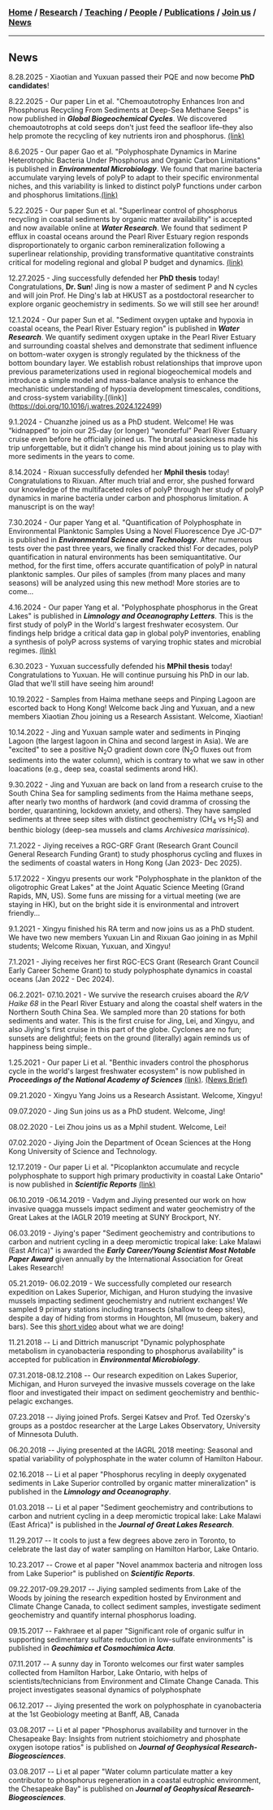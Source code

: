 ### [**Home**](../README.md)  /  [**Research**](research.md)  /  [**Teaching**](teaching.md)  / [**People**](people.md) /  [**Publications**](publications.md)  /  [**Join us**](joinus.md)  /  [**News**](news.md) 
---
## News

8.28.2025 - Xiaotian and Yuxuan passed their PQE and now become **PhD candidates**!

8.22.2025 - Our paper Lin et al. "Chemoautotrophy Enhances Iron and Phosphorus Recycling From Sediments at Deep-Sea Methane Seeps" is now published in **_Global Biogeochemical Cycles_**. We discovered chemoautotrophs at cold seeps don't just feed the seafloor life–they also help promote the recycling of key nutrients iron and phosphorus. [(link)](https://agupubs.onlinelibrary.wiley.com/doi/full/10.1029/2025GB008735)

8.6.2025 - Our paper Gao et al. "Polyphosphate Dynamics in Marine Heterotrophic Bacteria Under Phosphorus and Organic Carbon Limitations" is published in **_Environmental Microbiology_**. We found that marine bacteria accumulate varying levels of polyP to adapt to their specific environmental niches, and this variability is linked to distinct polyP functions under carbon and phosphorus limitations.[(link)](https://doi.org/10.1111/1462-2920.70165)

5.22.2025 - Our paper Sun et al. "Superlinear control of phosphorus recycling in coastal sediments by organic matter availability" is accepted and now available online at **_Water Research_**. We found that sediment P efflux in coastal oceans around the Pearl River Estuary region responds disproportionately to organic carbon remineralization following a superlinear relationship, providing transformative quantitative constraints  critical for modeling regional and global P budget and dynamics. [(link)](https://doi.org/10.1016/j.watres.2025.123889)

12.27.2025 - Jing successfully defended her **PhD thesis** today! Congratulations, **Dr. Sun**! Jing is now a master of sediment P and N cycles and will join Prof. He Ding's lab at HKUST as a postdoctoral researcher to explore organic geochemistry in sediments. So we will still see her around!

12.1.2024 - Our paper Sun et al. "Sediment oxygen uptake and hypoxia in coastal oceans, the Pearl River Estuary region" is published in **_Water Research_**. We quantify sediment oxygen uptake in the Pearl River Estuary and surrounding coastal shelves and demonstrate that sediment influence on bottom-water oxygen is strongly regulated by the thickness of the bottom boundary layer. We establish robust relationships that improve upon previous parameterizations used in regional biogeochemical models and introduce a simple model and mass-balance analysis to enhance the mechanistic understanding of hypoxia development timescales, conditions, and cross-system variability.[(link)] (https://doi.org/10.1016/j.watres.2024.122499)

9.1.2024 - Chuanzhe joined us as a PhD student. Welcome! He was “kidnapped” to join our 25-day (or longer) “wonderful” Pearl River Estuary cruise even before he officially joined us. The brutal seasickness made his trip unforgettable, but it didn’t change his mind about joining us to play with more sediments in the years to come. 

8.14.2024 - Rixuan successfully defended her **Mphil thesis** today! Congratulations to Rixuan. After much trial and error, she pushed forward our knowledge of the multifaceted roles of polyP through her study of polyP dynamics in marine bacteria under carbon and phosphorus limitation. A manuscript is on the way!

7.30.2024 - Our paper Yang et al. "Quantification of Polyphosphate in Environmental Planktonic Samples Using a Novel Fluorescence Dye JC-D7" is published in **_Environmental Science and Technology_**. After numerous tests over the past three years, we finally cracked this! For decades, polyP quantification in natural environments has been semiquantitative. Our method, for the first time, offers accurate quantification of polyP in natural planktonic samples. Our piles of samples (from many places and many seasons) will be analyzed using this new method! More stories are to come...

4.16.2024 - Our paper Yang et al. "Polyphosphate phosphorus in the Great Lakes" is published in **_Limnology and Oceanography Letters_**. This is the first study of polyP in the World's largest freshwater ecosystem. Our findings help bridge a critical data gap in global polyP inventories, enabling a synthesis of polyP across systems of varying trophic states and microbial regimes. [(link)](https://doi.org/10.1002/lol2.10394)

6.30.2023 - Yuxuan successfully defended his **MPhil thesis** today! Congratulations to Yuxuan. He will continue pursuing his PhD in our lab. Glad that we'll still have seeing him around!

10.19.2022 - Samples from Haima methane seeps and Pinping Lagoon are escorted back to Hong Kong! Welcome back Jing and Yuxuan, and a new members Xiaotian Zhou joining us a Research Assistant. Welcome, Xiaotian!

10.14.2022 - Jing and Yuxuan sample water and sediments in Pinqing Lagoon (the largest lagoon in China and second largest in Asia). We are "excited" to see a positive N<sub>2</sub>O gradient down core (N<sub>2</sub>O fluxes out from sediments into the water column), which is contrary to what we saw in other loacations (e.g., deep sea, coastal sediments arond HK). 

9.30.2022 - Jing and Yuxuan are back on land from a research cruise to the South China Sea for sampling sediments from the Haima methane seeps, after nearly two months of hardwork (and covid dramma of crossing the border, quarantining, lockdown anxiety, and others). They have sampled sediments at three seep sites with distinct geochemistry (CH<sub>4</sub> vs H<sub>2</sub>S) and benthic biology (deep-sea mussels and clams _Archivesica marissinica_).

7.1.2022 - Jiying receives a RGC-GRF Grant (Research Grant Council General Research Funding Grant) to study phosphorus cycling and fluxes in the sediments of coastal waters in Hong Kong (Jan 2023- Dec 2025). 

5.17.2022 - Xingyu presents our work "Polyphosphate in the plankton of the oligotrophic Great Lakes" at the Joint Aquatic Science Meeting (Grand Rapids, MN, US). Some funs are missing for a virtual meeting (we are staying in HK), but on the bright side it is environmental and introvert friendly...

9.1.2021 - Xingyu finished his RA term and now joins us as a PhD student. We have two new members Yuxuan Lin and Rixuan Gao joining in as Mphil students; Welcome Rixuan, Yuxuan, and Xingyu! 

7.1.2021 - Jiying receives her first RGC-ECS Grant (Research Grant Council Early Career Scheme Grant) to study polyphosphate dynamics in coastal oceans (Jan 2022 - Dec 2024). 

06.2.2021- 07.10.2021 - We survive the research cruises aboard the _R/V Haike 68_ in the Pearl River Estuary and along the coastal shelf waters in the Northern South China Sea. We sampled more than 20 stations for both sediments and water. This is the first cruise for Jing, Lei, and Xingyu, and also Jiying's first cruise in this part of the globe. Cyclones are no fun; sunsets are delightful; feets on the ground (literally) again reminds us of happiness being simple..

1.25.2021 - Our paper Li et al. "Benthic invaders control the phosphorus cycle in the world's largest freshwater ecosystem" is now published in **_Proceedings of the National Academy of Sciences_** [(link)](https://www.pnas.org/content/118/6/e2008223118). [(News Brief)](https://twin-cities.umn.edu/news-events/invasive-mussels-now-control-key-nutrient-american-great-lakes)

09.21.2020 - Xingyu Yang Joins us a Research Assistant. Welcome, Xingyu! 

09.07.2020 - Jing Sun joins us as a PhD student. Welcome, Jing! 

08.02.2020 - Lei Zhou joins us as a Mphil student. Welcome, Lei! 

07.02.2020 - Jiying Join the Department of Ocean Sciences at the Hong Kong University of Science and Technology. 

12.17.2019 - Our paper Li et al. "Picoplankton accumulate and recycle polyphosphate to support high primary productivity in coastal Lake Ontario" is now published in **_Scientific Reports_** [(link)](https://www.nature.com/articles/s41598-019-56042-5)

06.10.2019 -06.14.2019 - Vadym and Jiying presented our work on how invasive quagga mussels impact sediment and water geochemistry of the Great Lakes at the IAGLR 2019 meeting at SUNY Brockport, NY. 

06.03.2019 - Jiying's paper "Sediment geochemistry and contributions to carbon and nutrient cycling in a deep meromictic tropical lake: Lake Malawi (East Africa)" is awarded the **_Early Career/Young Scientist Most Notable Paper Award_** given annually by the International Association for Great Lakes Research! 

05.21.2019- 06.02.2019 - We successfully completed our research expedition on Lakes Superior, Michigan, and Huron studying the invasive mussels impacting sediment geochemistry and nutrient exchanges! We sampled 9 primary stations including transects (shallow to deep sites), despite a day of hiding from storms in Houghton, MI (museum, bakery and bars). See this [short video](https://www.youtube.com/watch?v=YZbmzUOt5PQ&feature=youtu.be) about what we are doing!

11.21.2018 -- Li and Dittrich manuscript "Dynamic polyphosphate metabolism in cyanobacteria responding to phosphorus availability" is accepted for publication in **_Environmental Microbiology_**.

07.31.2018-08.12.2108 -- Our research expedition on Lakes Superior, Michigan, and Huron surveyed the invasive mussels coverage on the lake floor and investigated their impact on sediment geochemistry and benthic-pelagic exchanges. 

07.23.2018 -- Jiying joined Profs. Sergei Katsev and Prof. Ted Ozersky's groups as a postdoc researcher at the Large Lakes Observatory, University of Minnesota Duluth.

06.20.2018 -- Jiying presented at the IAGRL 2018 meeting: Seasonal and spatial variability of polyphosphate in the water column of Hamilton Habour. 

02.16.2018 -- Li et al paper "Phosphorus recyling in deeply oxygenated sediments in Lake Superior controlled by organic matter mineralization" is published in the **_Limnology and Oceanography_**.

01.03.2018 -- Li et al paper "Sediment geochemistry and contributions to carbon and nutrient cycling in a deep meromictic tropical lake: Lake Malawi (East Africa)" is published in the **_Journal of Great Lakes Research_**.

11.29.2017 -- It cools to just a few degrees above zero in Toronto, to celebrate the last day of water sampling on Hamilton Harbor, Lake Ontario. 

10.23.2017 -- Crowe et al paper "Novel anammox bacteria and nitrogen loss from Lake Superior" is published on **_Scientific Reports_**.

09.22.2017-09.29.2017 -- Jiying sampled sediments from Lake of the Woods by joining the research expedition hosted by Environment and Climate Change Canada, to collect sediment samples, investigate sediment geochemistry and quantify internal phosphorus loading. 

09.15.2017 -- Fakhraee et al paper "Significant role of organic sulfur in supporting sedimentary sulfate reduction in low-sulfate environments" is published in **_Geochimica et Cosmochimica Acta_**. 

07.11.2017 -- A sunny day in Toronto welcomes our first water samples collected from Hamilton Harbor, Lake Ontario, with helps of scientists/technicians from Environment and Climate Change Canada. This project investigates seasonal dynamics of polyphosphate

06.12.2017 -- Jiying presented the work on polyphosphate in cyanobacteria at the 1st Geobiology meeting at Banff, AB, Canada 

03.08.2017 -- Li et al paper "Phosphorus availability and turnover in the Chesapeake Bay: Insights from nutrient stoichiometry and phosphate oxygen isotope ratios" is published on **_Journal of Geophysical Research-Biogeosciences_**. 

03.08.2017 -- Li et al paper "Water column particulate matter a key contributor to phosphorus regeneration in a coastal eutrophic environment, the Chesapeake Bay" is published on **_Journal of Geophysical Research-Biogeosciences_**. 
